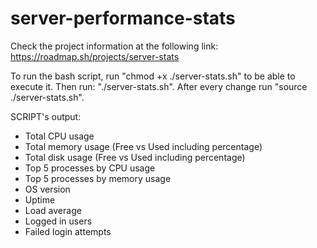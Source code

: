 # server-performance-stats
Check the project information at the following link: 
https://roadmap.sh/projects/server-stats

To run the bash script, run "chmod +x ./server-stats.sh" to be able to execute it. 
Then run: "./server-stats.sh".
After every change run "source ./server-stats.sh". 

SCRIPT's output: 
- Total CPU usage
- Total memory usage (Free vs Used including percentage)
- Total disk usage (Free vs Used including percentage)
- Top 5 processes by CPU usage
- Top 5 processes by memory usage
- OS version
- Uptime
- Load average
- Logged in users
- Failed login attempts